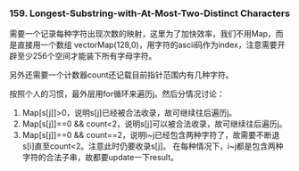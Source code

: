 ### 159. Longest-Substring-with-At-Most-Two-Distinct Characters  

需要一个记录每种字符出现次数的映射，这里为了加快效率，我们不用Map，而是直接用一个数组 vector<int>Map(128,0)，用字符的ascii码作为index，注意需要开辟至少256个空间才能装下所有字母字符。  

另外还需要一个计数器count还记载目前指针范围内有几种字符。  

按照个人的习惯，最外层用for循环来遍历j。然后分情况讨论：
1. Map[s[j]]>0，说明s[j]已经被合法收录，故可继续往后遍历j。
2. Map[s[j]]==0 && count<2，说明s[j]可以被合法收录，故可继续往后遍历j。
3. Map[s[j]]==0 && count==2，说明i\~j已经包含两种字符了，故需要不断退s[i]直至count<2。注意此时仍要收录s[j]。
在每种情况下，i~j都是包含两种字符的合法子串，故都要update一下result。
